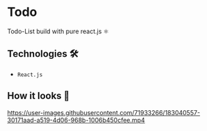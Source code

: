 # Todo
Todo-List build with pure react.js ⚛

## Technologies 🛠️
* `React.js`


## How it looks 👀




https://user-images.githubusercontent.com/71933266/183040557-30171aad-a519-4d06-968b-1006b450cfee.mp4

